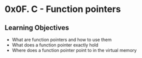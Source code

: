 <h1 class="gap">0x0F. C - Function pointers</h1>

<h2>Learning Objectives</h2>

<ul>
<li>What are function pointers and how to use them</li>
<li>What does a function pointer exactly hold</li>
<li>Where does a function pointer point to in the virtual memory</li>
</ul>